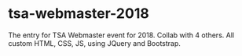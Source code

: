 # tsa-webmaster-2018
The entry for TSA Webmaster event for 2018. Collab with 4 others. All custom HTML, CSS, JS, using JQuery and Bootstrap.
